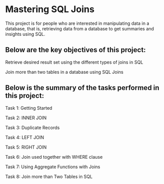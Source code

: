 # Mastering SQL Joins

This project is for people who are interested in manipulating data in a database, that is, retrieving data from a database to get summaries and insights using SQL.

## Below are the key objectives of this project:
Retrieve desired result set using the different types of joins in SQL

Join more than two tables in a database using SQL Joins

## Below is the summary of the tasks performed in this project:

Task 1: Getting Started

Task 2: INNER JOIN

Task 3: Duplicate Records

Task 4: LEFT JOIN

Task 5: RIGHT JOIN

Task 6: Join used together with WHERE clause

Task 7: Using Aggregate Functions with Joins

Task 8: Join more than Two Tables in SQL 
